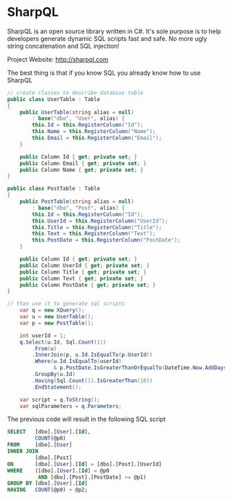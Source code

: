 # SharpQL

SharpQL is an open source library written in C#.
It's sole purpose is to help developers generate dynamic SQL scripts fast and safe.
No more ugly string concatenation and SQL injection!

Project Website: http://sharpql.com

The best thing is that if you know SQL you already know how to use SharpQL


```csharp
// create classes to describe database table
public class UserTable : Table
{
	public UserTable(string alias = null)
		: base("dbo", "User", alias) {
		this.Id = this.RegisterColumn("Id");
		this.Name = this.RegisterColumn("Name");
		this.Email = this.RegisterColumn("Email");
	}

	public Column Id { get; private set; }
	public Column Email { get; private set; }
	public Column Name { get; private set; }
}

public class PostTable : Table
{
	public PostTable(string alias = null)
		: base("dbo", "Post", alias) {
		this.Id = this.RegisterColumn("Id");
		this.UserId = this.RegisterColumn("UserId");
		this.Title = this.RegisterColumn("Title");
		this.Text = this.RegisterColumn("Text");
		this.PostDate = this.RegisterColumn("PostDate");
	}

	public Column Id { get; private set; }
	public Column UserId { get; private set; }
	public Column Title { get; private set; }
	public Column Text { get; private set; }
	public Column PostDate { get; private set; }
}

// than use it to generate sql scripts
	var q = new XQuery();
	var u = new UserTable();
	var p = new PostTable();

	int userId = 1;
	q.Select(u.Id, Sql.Count(1))
		.From(u)
		.InnerJoin(p, u.Id.IsEqualTo(p.UserId))
		.Where(u.Id.IsEqualTo(userId)
			   & p.PostDate.IsGreaterThanOrEqualTo(DateTime.Now.AddDays(-7)))
		.GroupBy(u.Id)
		.Having(Sql.Count(1).IsGreaterThan(10))
		.EndStatement();

	var script = q.ToString();
	var sqlParameters = q.Parameters;
````
The previous code will result in the following SQL script

````sql
SELECT   [dbo].[User].[Id],
         COUNT(@p0)
FROM     [dbo].[User]
INNER JOIN
         [dbo].[Post]
ON       [dbo].[User].[Id] = [dbo].[Post].[UserId]
WHERE    ([dbo].[User].[Id] = @p0
          AND [dbo].[Post].[PostDate] >= @p1)
GROUP BY [dbo].[User].[Id]
HAVING   COUNT(@p0) > @p2;
````


